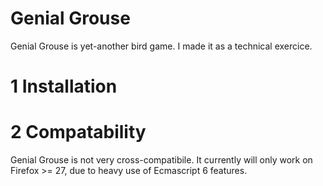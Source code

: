 Genial Grouse
=============

Genial Grouse is yet-another bird game. I made it as a technical exercice.

# 1 Installation

# 2 Compatability

Genial Grouse is not very cross-compatibile. It currently will only work on Firefox >= 27, due to
heavy use of Ecmascript 6 features.
